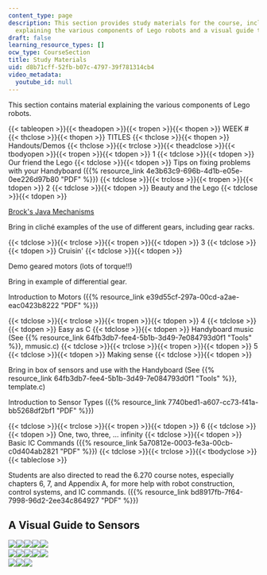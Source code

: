```yaml
---
content_type: page
description: This section provides study materials for the course, including material
  explaining the various components of Lego robots and a visual guide to sensors.
draft: false
learning_resource_types: []
ocw_type: CourseSection
title: Study Materials
uid: d8b71cff-52fb-b07c-4797-39f781314cb4
video_metadata:
  youtube_id: null
---
```

This section contains material explaining the various components of Lego robots.

{{< tableopen >}}{{< theadopen >}}{{< tropen >}}{{< thopen >}}
WEEK #
{{< thclose >}}{{< thopen >}}
TITLES
{{< thclose >}}{{< thopen >}}
Handouts/Demos
{{< thclose >}}{{< trclose >}}{{< theadclose >}}{{< tbodyopen >}}{{< tropen >}}{{< tdopen >}}
1
{{< tdclose >}}{{< tdopen >}}
Our friend the Lego
{{< tdclose >}}{{< tdopen >}}
Tips on fixing problems with your Handyboard ({{% resource_link 4e3b63c9-696b-4d1b-e05e-0ee226d97b80 "PDF" %}})
{{< tdclose >}}{{< trclose >}}{{< tropen >}}{{< tdopen >}}
2
{{< tdclose >}}{{< tdopen >}}
Beauty and the Lego
{{< tdclose >}}{{< tdopen >}}

[Brock's Java Mechanisms](http://www.brockeng.com/mechanism/index.htm)

Bring in cliché examples of the use of different gears, including gear racks.

{{< tdclose >}}{{< trclose >}}{{< tropen >}}{{< tdopen >}}
3
{{< tdclose >}}{{< tdopen >}}
Cruisin'
{{< tdclose >}}{{< tdopen >}}

Demo geared motors (lots of torque!!)

Bring in example of differential gear.

Introduction to Motors ({{% resource_link e39d55cf-297a-00cd-a2ae-eac0423b8222 "PDF" %}})

{{< tdclose >}}{{< trclose >}}{{< tropen >}}{{< tdopen >}}
4
{{< tdclose >}}{{< tdopen >}}
Easy as C
{{< tdclose >}}{{< tdopen >}}
Handyboard music (See {{% resource_link 64fb3db7-fee4-5b1b-3d49-7e084793d0f1 "Tools" %}}, mmusic.c)
{{< tdclose >}}{{< trclose >}}{{< tropen >}}{{< tdopen >}}
5
{{< tdclose >}}{{< tdopen >}}
Making sense
{{< tdclose >}}{{< tdopen >}}

Bring in box of sensors and use with the Handyboard (See {{% resource_link 64fb3db7-fee4-5b1b-3d49-7e084793d0f1 "Tools" %}}, template.c)

Introduction to Sensor Types ({{% resource_link 7740bed1-a607-cc73-f41a-bb5268df2bf1 "PDF" %}})

{{< tdclose >}}{{< trclose >}}{{< tropen >}}{{< tdopen >}}
6
{{< tdclose >}}{{< tdopen >}}
One, two, three, … infinity
{{< tdclose >}}{{< tdopen >}}
Basic IC Commands ({{% resource_link 5a70812e-0003-fe3a-00cb-c0d404ab2821 "PDF" %}})
{{< tdclose >}}{{< trclose >}}{{< tbodyclose >}}{{< tableclose >}}

Students are also directed to read the 6.270 course notes, especially chapters 6, 7, and Appendix A, for more help with robot construction, control systems, and IC commands. ({{% resource_link bd8917fb-7f64-7998-96d2-2ee34c864927 "PDF" %}})

## A Visual Guide to Sensors

![](https://ocw.mit.edu/ans7870/SP/SP.293/s07/studymaterials/images/1th.jpg)![](https://ocw.mit.edu/ans7870/SP/SP.293/s07/studymaterials/images/2th.jpg)![](https://ocw.mit.edu/ans7870/SP/SP.293/s07/studymaterials/images/3th.jpg)![](https://ocw.mit.edu/ans7870/SP/SP.293/s07/studymaterials/images/4th.jpg)![](https://ocw.mit.edu/ans7870/SP/SP.293/s07/studymaterials/images/5th.jpg)    
![](https://ocw.mit.edu/ans7870/SP/SP.293/s07/studymaterials/images/6th.jpg)![](https://ocw.mit.edu/ans7870/SP/SP.293/s07/studymaterials/images/7th.jpg)![](https://ocw.mit.edu/ans7870/SP/SP.293/s07/studymaterials/images/8th.jpg)![](https://ocw.mit.edu/ans7870/SP/SP.293/s07/studymaterials/images/9th.jpg)![](https://ocw.mit.edu/ans7870/SP/SP.293/s07/studymaterials/images/10th.jpg)    
![](https://ocw.mit.edu/ans7870/SP/SP.293/s07/studymaterials/images/11th.jpg)![](https://ocw.mit.edu/ans7870/SP/SP.293/s07/studymaterials/images/12th.jpg)![](https://ocw.mit.edu/ans7870/SP/SP.293/s07/studymaterials/images/13th.jpg)